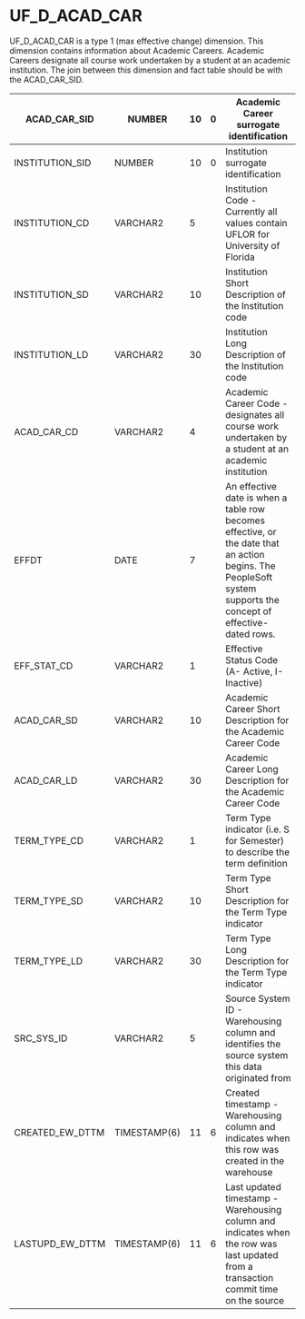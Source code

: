 # UF_D_ACAD_CAR

UF_D_ACAD_CAR is a type 1 (max effective change) dimension. This dimension contains information about Academic Careers. Academic Careers designate all course work undertaken by a student at an academic institution. The join between this dimension and fact table should be with  the ACAD_CAR_SID.


| ACAD_CAR_SID    | NUMBER       | 10 | 0 | Academic Career surrogate identification                                                                                                                        |
|-----------------|--------------|----|---|-----------------------------------------------------------------------------------------------------------------------------------------------------------------|
| INSTITUTION_SID | NUMBER       | 10 | 0 | Institution surrogate identification                                                                                                                            |
| INSTITUTION_CD  | VARCHAR2     | 5  |   | Institution Code - Currently all values contain UFLOR for University of Florida                                                                                 |
| INSTITUTION_SD  | VARCHAR2     | 10 |   | Institution Short Description of the Institution code                                                                                                           |
| INSTITUTION_LD  | VARCHAR2     | 30 |   | Institution Long Description of the Institution code                                                                                                            |
| ACAD_CAR_CD     | VARCHAR2     | 4  |   | Academic Career Code - designates all course work undertaken by a student at an academic institution                                                            |
| EFFDT           | DATE         | 7  |   | An effective date is when a table row becomes effective, or the date that an action begins. The PeopleSoft system supports the concept of effective-dated rows. |
| EFF_STAT_CD     | VARCHAR2     | 1  |   | Effective Status Code (A- Active, I- Inactive)                                                                                                                  |
| ACAD_CAR_SD     | VARCHAR2     | 10 |   | Academic Career Short Description for the Academic Career Code                                                                                                  |
| ACAD_CAR_LD     | VARCHAR2     | 30 |   | Academic Career Long Description for the Academic Career Code                                                                                                   |
| TERM_TYPE_CD    | VARCHAR2     | 1  |   | Term Type indicator (i.e. S for Semester) to describe the term definition                                                                                       |
| TERM_TYPE_SD    | VARCHAR2     | 10 |   | Term Type Short Description for the Term Type indicator                                                                                                         |
| TERM_TYPE_LD    | VARCHAR2     | 30 |   | Term Type Long Description for the Term Type indicator                                                                                                          |
| SRC_SYS_ID      | VARCHAR2     | 5  |   | Source System ID - Warehousing column and identifies the source system this data originated from                                                                |
| CREATED_EW_DTTM | TIMESTAMP(6) | 11 | 6 | Created timestamp - Warehousing column and indicates when this row was created in the warehouse                                                                 |
| LASTUPD_EW_DTTM | TIMESTAMP(6) | 11 | 6 | Last updated timestamp - Warehousing column and indicates when the row was last updated from a transaction commit time on the source                            |
